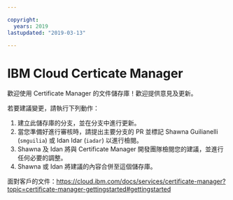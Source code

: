 ```yaml
---

copyright:
  years: 2019
lastupdated: "2019-03-13"

---
```


# IBM Cloud Certicate Manager

歡迎使用 Certificate Manager 的文件儲存庫！歡迎提供意見及更新。



若要建議變更，請執行下列動作：

1. 建立此儲存庫的分支，並在分支中進行更新。
2. 當您準備好進行審核時，請提出主要分支的 PR 並標記 Shawna Guilianelli (`smguilia`) 或 Idan Idar (`iadar`) 以進行檢閱。
3. Shawna 及 Idan 將與 Certificate Manager 開發團隊檢閱您的建議，並進行任何必要的調整。
4. Shawna 或 Idan 將建議的內容合併至這個儲存庫。

面對客戶的文件：https://cloud.ibm.com/docs/services/certificate-manager?topic=certificate-manager-gettingstarted#gettingstarted











